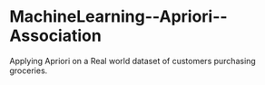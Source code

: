 # MachineLearning--Apriori--Association
Applying Apriori on a Real world dataset of customers purchasing groceries.
